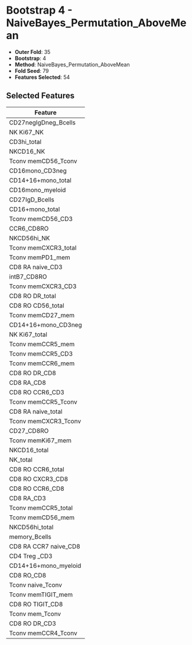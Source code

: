 # Bootstrap 4 - NaiveBayes_Permutation_AboveMean

- **Outer Fold**: 35
- **Bootstrap**: 4
- **Method**: NaiveBayes_Permutation_AboveMean
- **Fold Seed**: 79
- **Features Selected**: 54

## Selected Features

| Feature |
|---------|
| CD27negIgDneg_Bcells |
| NK Ki67_NK |
| CD3hi_total |
| NKCD16_NK |
| Tconv memCD56_Tconv |
| CD16mono_CD3neg |
| CD14+16+mono_total |
| CD16mono_myeloid |
| CD27IgD_Bcells |
| CD16+mono_total |
| Tconv memCD56_CD3 |
| CCR6_CD8RO |
| NKCD56hi_NK |
| Tconv memCXCR3_total |
| Tconv memPD1_mem |
| CD8 RA naive_CD3 |
| intB7_CD8RO |
| Tconv memCXCR3_CD3 |
| CD8 RO DR_total |
| CD8 RO CD56_total |
| Tconv memCD27_mem |
| CD14+16+mono_CD3neg |
| NK Ki67_total |
| Tconv memCCR5_mem |
| Tconv memCCR5_CD3 |
| Tconv memCCR6_mem |
| CD8 RO DR_CD8 |
| CD8 RA_CD8 |
| CD8 RO CCR6_CD3 |
| Tconv memCCR5_Tconv |
| CD8 RA naive_total |
| Tconv memCXCR3_Tconv |
| CD27_CD8RO |
| Tconv memKi67_mem |
| NKCD16_total |
| NK_total |
| CD8 RO CCR6_total |
| CD8 RO CXCR3_CD8 |
| CD8 RO CCR6_CD8 |
| CD8 RA_CD3 |
| Tconv memCCR5_total |
| Tconv memCD56_mem |
| NKCD56hi_total |
| memory_Bcells |
| CD8 RA CCR7 naive_CD8 |
| CD4 Treg _CD3 |
| CD14+16+mono_myeloid |
| CD8 RO_CD8 |
| Tconv naive_Tconv |
| Tconv memTIGIT_mem |
| CD8 RO TIGIT_CD8 |
| Tconv mem_Tconv |
| CD8 RO DR_CD3 |
| Tconv memCCR4_Tconv |
